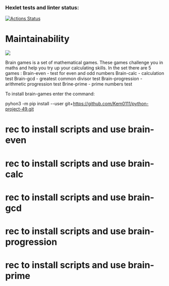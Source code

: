### Hexlet tests and linter status:
[![Actions Status](https://github.com/Kem0111/python-project-49/workflows/hexlet-check/badge.svg)](https://github.com/Kem0111/python-project-49/actions)

# Maintainability
<a href="https://codeclimate.com/github/Kem0111/python-project-49/maintainability"><img src="https://api.codeclimate.com/v1/badges/3ae03736d19895ff21d4/maintainability" /></a>

Brain games is a set of mathematical games. These games challenge you in maths and help you try up your calculating skills. In the set there are 5 games :
Brain-even - test for even and odd numbers
Brain-calc - calculation test
Brain-gcd - greatest common divisor test
Brain-progression  - arithmetic progression test
Brine-prime - prime numbers test


To install brain-games enter the command:

pyhon3 -m pip install --user git+https://github.com/Kem0111/python-project-49.git

 
# rec to install scripts and use brain-even
<script id="asciicast-555517" src="https://asciinema.org/a/555517.js" async></script>

# rec to install scripts and use brain-calc
<script id="asciicast-555768" src="https://asciinema.org/a/555768.js" async></script>

# rec to install scripts and use brain-gcd
<script id="asciicast-556024" src="https://asciinema.org/a/556024.js" async></script>

# rec to install scripts and use brain-progression
<script id="asciicast-556128" src="https://asciinema.org/a/556128.js" async></script>

# rec to install scripts and use brain-prime
<script id="asciicast-n6jKgWCfVMymqtf7TEh0agSXz" src="https://asciinema.org/a/n6jKgWCfVMymqtf7TEh0agSXz.js" async></script>
